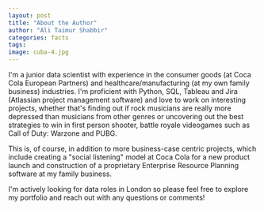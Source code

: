 ```yaml
---
layout: post
title: "About the Author"
author: "Ali Taimur Shabbir"
categories: facts
tags:
image: cuba-4.jpg
---
```


I'm a junior data scientist with experience in the consumer goods (at Coca Cola European Partners) and healthcare/manufacturing (at my own family business) industries. I'm proficient with Python, SQL, Tableau and Jira (Atlassian project management software) and love to work on interesting projects, whether that's finding out if rock musicians are really more depressed than musicians from other genres or uncovering out the best strategies to win in first person shooter, battle royale videogames such as Call of Duty: Warzone and PUBG.

This is, of course, in addition to more business-case centric projects, which include creating a "social listening" model at Coca Cola for a new product launch and construction of a proprietary Enterprise Resource Planning software at my family business.

I'm actively looking for data roles in London so please feel free to explore my portfolio and reach out with any questions or comments!

